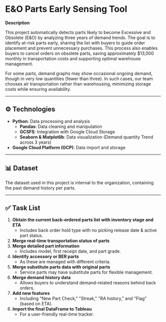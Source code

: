 # E&O Parts Early Sensing Tool

**Description**

This project automatically detects parts likely to become Excessive and Obsolete (E&O) by analyzing three years of demand trends. The goal is to identify at-risk parts early, sharing the list with buyers to guide order placement and prevent unnecessary purchases. This process also enables buyers to cancel orders on obsolete parts, saving approximately $13,000 monthly in transportation costs and supporting optimal warehouse management.

For some parts, demand graphs may show occasional ongoing demand, though in very low quantities (fewer than three). In such cases, our team chooses air transportation rather than warehousing, minimizing storage costs while ensuring availability.

---

## ⚙️ Technologies

- **Python**: Data processing and analysis
  - **Pandas**: Data cleaning and manipulation
  - **GCSFS**: Integration with Google Cloud Storage
  - **Seaborn & Matplotlib**: Data visualization (Demand quantity Trend across 3 years)
- **Google Cloud Platform (GCP)**: Data import and storage

---

## 📊 Dataset

The dataset used in this project is internal to the organization, containing the past demand history per parts.

---

## ✅ Task List

1. **Obtain the current back-ordered parts list with inventory stage and ETA**
   - Includes back order hold type with no picking release date & active part status.
2. **Merge real-time transportation status of parts**
3. **Merge detailed part information** 
   - Includes model, first receipt date, and part grade.
4. **Identify accessory or BER parts**
   - As these are managed with different criteria.
5. **Merge substitute parts data with original parts**
   - Service parts may have substitute parts for flexible management.
6. **Merge demand history data**
   - Allows buyers to understand demand-related reasons behind back orders.
7. **Add new features** 
   - Including "New Part Check," "Streak," "RA history," and "Flag" (based on ETA).
8. **Import the final DataFrame to Tableau** 
   - For a user-friendly real-time tracker.
